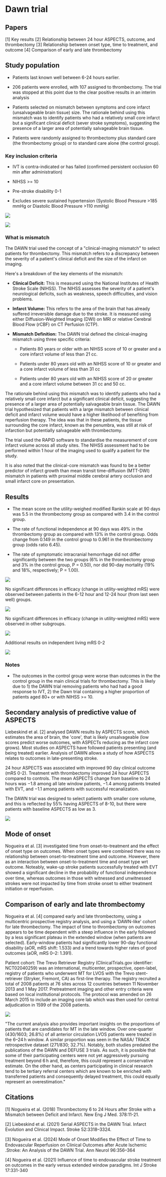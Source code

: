 # Dawn trial

## Papers

[1] Key results
[2] Relationship between 24 hour ASPECTS, outcome, and thrombectomy
[3] Relationship between onset type, time to treatment, and outcome
[4] Comparison of early and late thrombectomy

## Study population

* Patients last known well between 6-24 hours earlier.

* 206 patients were enrolled, with 107 assigned to thrombectomy. The trial was stopped at this point due to the clear positive results in an interim analysis

* Patients selected on mismatch between symptoms and core infarct (unsalvageable brain tissue) size. The rationale behind using this mismatch was to identify patients who had a relatively small core infarct but a significant clinical deficit (sever stroke symptoms), suggesting the presence of a larger area of potentially salvageable brain tissue.

* Patients were randomly assigned to thrombectomy plus standard care (the thrombectomy group) or to standard care alone (the control group).

### Key inclusion criteria

* IVT is contra-indicated or has failed (confirmed persistent occlusion 60 min after administration)

* NIHSS >= 10

* Pre-stroke disability 0-1

* Excludes severe sustained hypertension (Systolic Blood Pressure >185 mmHg or Diastolic Blood Pressure >110 mmHg)


![](images/dawn_inclusion_criteria.jpg)

![](images/dawn_01.png)

### What is mismatch

The DAWN trial used the concept of a "clinical-imaging mismatch" to select patients for thrombectomy. This mismatch refers to a discrepancy between the severity of a patient's clinical deficit and the size of the infarct on imaging.

Here's a breakdown of the key elements of the mismatch:

* **Clinical Deficit:** This is measured using the National Institutes of Health Stroke Scale (NIHSS). The NIHSS assesses the severity of a patient's neurological deficits, such as weakness, speech difficulties, and vision problems.

* **Infarct Volume:** This refers to the area of the brain that has already suffered irreversible damage due to the stroke. It is measured using either Diffusion-Weighted Imaging (DWI) on MRI or relative Cerebral Blood Flow (rCBF) on CT Perfusion (CTP).

* **Mismatch Definition:** The DAWN trial defined the clinical-imaging mismatch using three specific criteria:

  * Patients 80 years or older with an NIHSS score of 10 or greater and a core infarct volume of less than 21 cc.
    
  * Patients under 80 years old with an NIHSS score of 10 or greater and a core infarct volume of less than 31 cc

  * Patients under 80 years old with an NIHSS score of 20 or greater and a core infarct volume between 31 cc and 50 cc.

The rationale behind using this mismatch was to identify patients who had a relatively small core infarct but a significant clinical deficit, suggesting the presence of a larger area of potentially salvageable brain tissue. The DAWN trial hypothesized that patients with a large mismatch between clinical deficit and infarct volume would have a higher likelihood of benefiting from reperfusion therapy. The idea was that in these patients, the tissue surrounding the core infarct, known as the penumbra, was still at risk of infarction but potentially salvageable with thrombectomy.

The trial used the RAPID software to standardise the measurement of core infarct volume across all study sites. The NIHSS assessment had to be performed within 1 hour of the imaging used to qualify a patient for the study.

It is also noted that the clinical-core mismatch was found to be a better predictor of infarct growth than mean transit time-diffusion (MTT-DWI) mismatch in patients with proximal middle cerebral artery occlusion and small infarct core on presentation.


## Results

* The mean score on the utility-weighed modified Rankin scale at 90 days was 5.5 in the thrombectomy group as compared with 3.4 in the control group.

* The rate of functional independence at 90 days was 49% in the thrombectomy group as compared with 13% in the control group. Odds change from 0.149 in the control group to 0.961 in the thrombectomy group (odds ratio 6.45).

* The rate of symptomatic intracranial hemorrhage did not differ significantly between the two groups (6% in the thrombectomy group and 3% in the control group, P = 0.50), nor did 90-day mortality (19% and 18%, respectively; P = 1.00).

![](images/dawn_02.png)

No significant differences in efficacy (change in utility-weighted mRS) were observed between patients in the 6-12 hour and 12-24 hour (from last seen well) groups.

![](images/dawn_03.png)

No significant differences in efficacy (change in utility-weighted mRS) were observed in other subgroups.

![](images/dawn_04.png)

Additional results on independent living mRS 0-2

![](images/dawn_05.png)

### Notes

* The outcomes in the control group were worse than outcomes in the the control group in the main clinical trials for thrombectomy. This is likely due to 1) the DAWN trial removing patients who had had a good response to IVT, 2) the Dawn trial containing a higher proportion of patients aged 80+ or with NIHSS >= 10.

## Secondary analysis of predictive value of ASPECTS

Liebeskind et al. [2] analysed DAWN results by ASPECTS score, which estimates the area of brain, the 'core', that is likely unsalvageable (low scores predict worse outcomes, with ASPECTs reducing as the infarct core grows). Most studies on ASPECTS have followed patients presenting (and being treated) earlier. Analysis of DAWN allows a study of how ASPECTS relates to outcomes in late-presenting stroke.

24 hour ASPECTS was associated with improved 90 day clinical outcome (mRS 0-2). Treatment with thrombectomy improved 24 hour ASPECTS compared to controls. The mean ASPECTS change from baseline to 24 hours was −1.8 among all late window patients, −1.4 among patients treated with EVT, and −1.1 among patients with successful recanalization.

The DAWN trial was designed to select patients with smaller core volume, and this is reflected by 55% having ASPECTS of 8-10, but there were patients with baseline ASPECTS as low as 3.

![](images/dawn_06.png)

## Mode of onset

Nogueira et al. [3] investigated time from onset-to-treatment and the effect of onset type on outcomes. When onset types were combined there was no relationship between onset-to-treatment time and outcome. However, there as an interaction between onset-to-treatment time and onset type wrt outcome. Noteably, wake-up stroke patients successfully treated with EVT showed a signiﬁcant decline in the probability of functional independence over time, whereas outcomes in
those with witnessed and unwitnessed strokes were not impacted by time from stroke onset to either treatment initiation or reperfusion.

## Comparison of early and late thrombectomy

Nogueira et al. [4] compared early and late thrombectomy, using a multicentric prospective registry analysis, and using a 'DAWN-like' cohort for late thrombectomy. The impact of time to thrombectomy on outcomes appears to be time dependent with a steep influence in the early followed by a less significant plateau in the extended window (when patients are selected). Early-window patients had significantly lower 90-day functional disability (aOR, mRS shift: 1.533) and a trend towards higher rates of good outcomes (aOR, mRS 0–2: 1.391).

Patient cohort: The Trevo Retriever Registry (ClinicalTrials.gov identifier: NCT02040259) was an international, multicenter, prospective, open-label, registry of patients who underwent MT for LVOS with the Trevo stent-retriever (Stryker, Fremont, CA) as first-line therapy. The registry recruited a total of 2008 patients at 76 sites across 12 countries between 11 November 2013 and 1 May 2017. Pretreatment imaging and other entry criteria were based on local institutional protocols. The protocol was amended on 26 March 2015 to include an imaging core lab which was then used for central adjudication in 1599 of the 2008 patients.

![](images/trevo.jpeg)

"The current analysis also provides important insights on the proportions of patients that are candidates for MT in the late window. Over one-quarter (430/1603; 26.8%) of all anterior circulation LVOS patients were treated in the 6–24 h window. A similar proportion was seen in the NASA/ TRACK retrospective dataset (271/830; 32.7%). Notably, both studies predated the publications of the DAWN and DEFUSE 3 trials. As such, it is possible that some of their participating centers were not yet aggressively pursuing treatment beyond 6 h and, therefore, this could represent a conservative estimate. On the other hand, as centers participating in clinical research tend to be tertiary referral centers which are known to be enriched with transferred patients and consequently delayed treatment, this could equally represent an overestimation."

## Citations

[1] Nogueira et al. (2018) Thrombectomy 6 to 24 Hours after Stroke with a Mismatch
between Deficit and Infarct. New Eng J Med. 378:11-21.

[2] Liebeskind et al. (2021) Serial ASPECTS in the DAWN Trial. Infarct Evolution and Clinical Impact. Stroke 52:3318–3324.

[3] Nogueira et al. (2024) Mode of Onset Modiﬁes the Effect of Time to Endovascular Reperfusion on Clinical Outcomes after Acute Ischemic .Stroke: An Analysis of the DAWN Trial. Ann Neurol 96:356–364

[4] Nogueira et al. (2021) Influence of time to endovascular stroke treatment on outcomes in the early versus extended window paradigms. Int J Stroke 17:331-340
